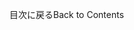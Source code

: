 <!-- This file contains localizable strings used in generating the custom PDF. Do not use as an include file in any web content. -->
<!-- strings for PDF page footer -->

<span data-ttu-id="d78c2-101">目次に戻る</span><span class="sxs-lookup"><span data-stu-id="d78c2-101">Back to Contents</span></span>

